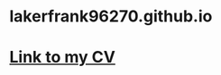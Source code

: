# lakerfrank96270.github.io
# [Link to my CV](https://lakerfrank.github.io/lakerfrank96270.github.io/)
